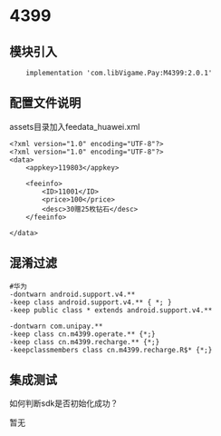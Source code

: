 # 4399

## 模块引入

```text
    implementation 'com.libVigame.Pay:M4399:2.0.1'
```

## 配置文件说明

assets目录加入feedata\_huawei.xml

```text
<?xml version="1.0" encoding="UTF-8"?>
<?xml version="1.0" encoding="UTF-8"?>
<data>
    <appkey>119803</appkey>

    <feeinfo>
        <ID>11001</ID>
        <price>100</price>
        <desc>30赠25枚钻石</desc>
    </feeinfo>

</data>
```

## 混淆过滤

```text
#华为
-dontwarn android.support.v4.**
-keep class android.support.v4.** { *; }
-keep public class * extends android.support.v4.**

-dontwarn com.unipay.**
-keep class cn.m4399.operate.** {*;}
-keep class cn.m4399.recharge.** {*;}
-keepclassmembers class cn.m4399.recharge.R$* {*;}
```

## 集成测试

如何判断sdk是否初始化成功？

暂无

